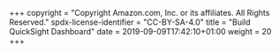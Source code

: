 +++
copyright = "Copyright Amazon.com, Inc. or its affiliates. All Rights Reserved."
spdx-license-identifier = "CC-BY-SA-4.0"
title = "Build QuickSight Dashboard"
date = 2019-09-09T17:42:10+01:00
weight = 20
+++